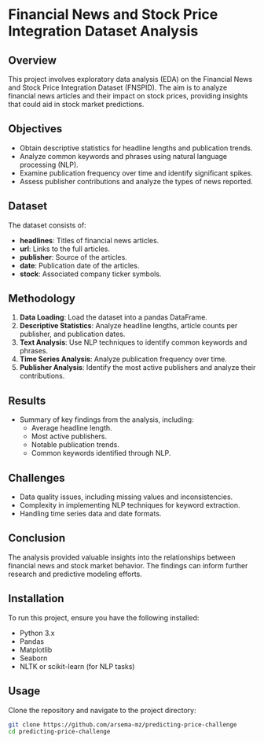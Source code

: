 # Financial News and Stock Price Integration Dataset Analysis

## Overview
This project involves exploratory data analysis (EDA) on the Financial News and Stock Price Integration Dataset (FNSPID). The aim is to analyze financial news articles and their impact on stock prices, providing insights that could aid in stock market predictions.

## Objectives
- Obtain descriptive statistics for headline lengths and publication trends.
- Analyze common keywords and phrases using natural language processing (NLP).
- Examine publication frequency over time and identify significant spikes.
- Assess publisher contributions and analyze the types of news reported.

## Dataset
The dataset consists of:
- **headlines**: Titles of financial news articles.
- **url**: Links to the full articles.
- **publisher**: Source of the articles.
- **date**: Publication date of the articles.
- **stock**: Associated company ticker symbols.

## Methodology
1. **Data Loading**: Load the dataset into a pandas DataFrame.
2. **Descriptive Statistics**: Analyze headline lengths, article counts per publisher, and publication dates.
3. **Text Analysis**: Use NLP techniques to identify common keywords and phrases.
4. **Time Series Analysis**: Analyze publication frequency over time.
5. **Publisher Analysis**: Identify the most active publishers and analyze their contributions.

## Results
- Summary of key findings from the analysis, including:
  - Average headline length.
  - Most active publishers.
  - Notable publication trends.
  - Common keywords identified through NLP.

## Challenges
- Data quality issues, including missing values and inconsistencies.
- Complexity in implementing NLP techniques for keyword extraction.
- Handling time series data and date formats.

## Conclusion
The analysis provided valuable insights into the relationships between financial news and stock market behavior. The findings can inform further research and predictive modeling efforts.

## Installation
To run this project, ensure you have the following installed:
- Python 3.x
- Pandas
- Matplotlib
- Seaborn
- NLTK or scikit-learn (for NLP tasks)

## Usage
Clone the repository and navigate to the project directory:
```bash
git clone https://github.com/arsema-mz/predicting-price-challenge
cd predicting-price-challenge